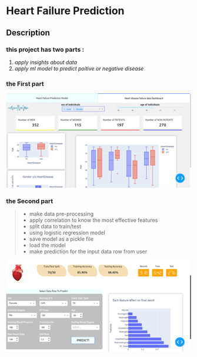 # Heart Failure Prediction

## Description
### this project has two parts :
1. *apply insights about data* 
2. *apply ml model to predict poitive or negative disease*

### the First part 

  
 
![alt text](https://github.com/shimaaAHMED02/HeartFailure-Dashboard/blob/master/assets/dashh.jpeg?raw=true)

### the Second part
> * make data pre-processing
> * apply correlation to know the most effective features 
> * split data to train/test
> * using logistic regression model
> * save model as a pickle file
> * load the model 
> * make prediction for the input data row from user
 
![alt text](https://github.com/shimaaAHMED02/HeartFailure-Dashboard/blob/master/assets/model.jpeg?raw=true)
<!-- ![Screenshot](screenshot.png) -->
